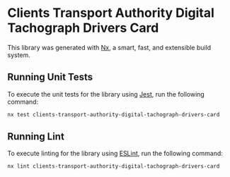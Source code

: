 # Clients Transport Authority Digital Tachograph Drivers Card

This library was generated with [Nx](https://nx.dev), a smart, fast, and extensible build system.

## Running Unit Tests

To execute the unit tests for the library using [Jest](https://jestjs.io), run the following command:

```bash
nx test clients-transport-authority-digital-tachograph-drivers-card
```

## Running Lint

To execute linting for the library using [ESLint](https://eslint.org/), run the following command:

```bash
nx lint clients-transport-authority-digital-tachograph-drivers-card
```